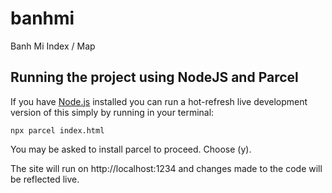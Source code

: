 # banhmi
Banh Mi Index / Map

## Running the project using NodeJS and Parcel

If you have [Node.js](https://nodejs.org/en/) installed you can run a hot-refresh live development version of this simply by running in your terminal:

```shell
npx parcel index.html
```

You may be asked to install parcel to proceed. Choose (y).

The site will run on http://localhost:1234 and changes made to the code will be reflected live.